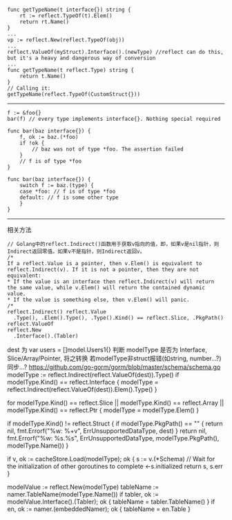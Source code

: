 

```

func getTypeName(t interface{}) string {
    rt := reflect.TypeOf(t).Elem()
    return rt.Name()
}
...
vp := reflect.New(reflect.TypeOf(obj))
...
reflect.ValueOf(myStruct).Interface().(newType) //reflect can do this, but it's a heavy and dangerous way of conversion
...
func getTypeName(t reflect.Type) string {
    return t.Name()
}
// Calling it:
getTypeName(reflect.TypeOf(CustomStruct{}))
```

---

```
f := &foo{}
bar(f) // every type implements interface{}. Nothing special required

func bar(baz interface{}) {
    f, ok := baz.(*foo)
    if !ok {
        // baz was not of type *foo. The assertion failed
    }
    // f is of type *foo
}
```

```
func bar(baz interface{}) {
    switch f := baz.(type) {
    case *foo: // f is of type *foo
    default: // f is some other type
    }
}
```


--- 

相关方法
```
// Golang中的reflect.Indirect()函数用于获取v指向的值，即，如果v是nil指针，则Indirect返回零值。如果v不是指针，则Indirect返回v。
/*
If a reflect.Value is a pointer, then v.Elem() is equivalent to reflect.Indirect(v). If it is not a pointer, then they are not equivalent:
* If the value is an interface then reflect.Indirect(v) will return the same value, while v.Elem() will return the contained dynamic value.
* If the value is something else, then v.Elem() will panic.
/*
reflect.Indirect() reflect.Value 
  .Type(), .Elem().Type(), .Type().Kind() == reflect.Slice, .PkgPath()
reflect.ValueOf
reflect.New
  .Interface().(Tabler)
```


dest 为 var users = []model.Users1{}
判断 modelType 是否为  Interface,  Slice/Array/Pointer, 将之转换
若modelType非struct报错(如string, number...?)
同步...?
https://github.com/go-gorm/gorm/blob/master/schema/schema.go
modelType := reflect.Indirect(reflect.ValueOf(dest)).Type()
if modelType.Kind() == reflect.Interface {
modelType = reflect.Indirect(reflect.ValueOf(dest)).Elem().Type()
}

for modelType.Kind() == reflect.Slice || modelType.Kind() == reflect.Array || modelType.Kind() == reflect.Ptr {
modelType = modelType.Elem()
}

if modelType.Kind() != reflect.Struct {
if modelType.PkgPath() == "" {
return nil, fmt.Errorf("%w: %+v", ErrUnsupportedDataType, dest)
}
return nil, fmt.Errorf("%w: %s.%s", ErrUnsupportedDataType, modelType.PkgPath(), modelType.Name())
}

if v, ok := cacheStore.Load(modelType); ok {
s := v.(*Schema)
// Wait for the initialization of other goroutines to complete
<-s.initialized
return s, s.err
}

modelValue := reflect.New(modelType)
tableName := namer.TableName(modelType.Name())
if tabler, ok := modelValue.Interface().(Tabler); ok {
tableName = tabler.TableName()
}
if en, ok := namer.(embeddedNamer); ok {
tableName = en.Table
}



